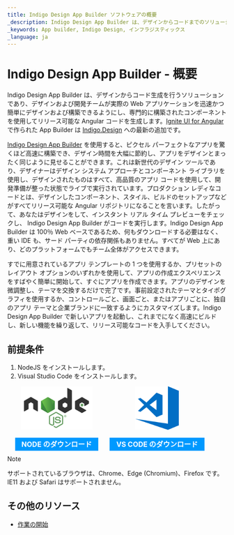 ```yaml
---
title: Indigo Design App Builder ソフトウェアの概要
_description: Indigo Design App Builder は、デザインからコードまでのソリューションであり、デザインおよび開発チームが実際の Web アプリケーションを迅速かつ簡単にデザインおよび構築できるようにします。
_keywords: App builder, Indigo Design, インフラジスティックス
_language: ja
---
```


# Indigo Design App Builder - 概要 

Indigo Design App Builder は、デザインからコード生成を行うソリューションであり、デザインおよび開発チームが実際の Web アプリケーションを迅速かつ簡単にデザインおよび構築できるようにし、専門的に構築されたコンポーネントを使用してリリース可能な Angular コードを生成します。[Ignite UI for Angular]({environment:infragisticsBaseUrl}/products/ignite-ui-angular) で作られた App Builder は [Indigo.Design]({environment:infragisticsBaseUrl}/products/indigo-design) への最新の追加です。 

[Indigo Design App Builder]({environment:infragisticsBaseUrl}/products/indigo-design/app-builder) を使用すると、ピクセル パーフェクトなアプリを驚くほど高速に構築でき、デザイン時間を大幅に節約し、アプリをデザインとまったく同じように見せることができます。これは新世代のデザイン ツールであり、デザイナーはデザイン システム アプローチとコンポーネント ライブラリを使用し、デザインされたものはすべて、高品質のアプリ コードを使用して、開発準備が整った状態でライブで実行されています。プロダクション レディなコードとは、デザインしたコンポーネント、スタイル、ビルドのセットアップなどがすべてリリース可能な  Angular リポジトリになることを言います。したがって、あなたはデザインをして、インスタント リアル タイム プレビューをチェックし、 Indigo Design App Builder がコードを実行します。Indigo Design App Builder は 100％ Web ベースであるため、何もダウンロードする必要はなく、重い IDE も、サード パーティの依存関係もありません。すべてが Web 上にあり、どのプラットフォームでもチーム全体がアクセスできます。   

すでに用意されているアプリ テンプレートの 1 つを使用するか、プリセットのレイアウト オプションのいずれかを使用して、アプリの作成エクスペリエンスをすばやく簡単に開始して、すぐにアプリを作成できます。アプリのデザインを微調整し、テーマを交換するだけで完了です。事前設定されたテーマとタイポグラフィを使用するか、コントロールごと、画面ごと、またはアプリごとに、独自のアプリ テーマと企業ブランドに一致するようにカスタマイズします。Indigo Design App Builder で新しいアプリを起動し、これまでになく高速にビルドし、新しい機能を繰り返して、リリース可能なコードを入手してください。 

## 前提条件

1. NodeJS をインストールします。
2. Visual Studio Code をインストールします。

<div>
    <div style="display:inline-block;width:45%;text-align:center;">
      <img src="../images/general/nodejs.svg"
           style="display:flex;max-height:100px;margin:auto auto 20px auto;" />
      <a target="_blank" href="https://nodejs.org/en/download/" class="no-external-icon"
         style="color:white;background-color:#09f;text-decoration:none;font-weight:700;font-size:16px;padding: 5px 15px 5px 15px;">
        NODE のダウンロード
      </a>
    </div>
    <div style="display:inline-block;width:45%;text-align:center;">
      <img src="../images/general/vs-code.svg"
           style="display:flex;max-height:100px;margin:auto auto 20px auto;" />
      <a target="_blank" href="https://code.visualstudio.com/download" class="no-external-icon"
         style="color:white;background-color:#09f;text-decoration:none;font-weight:700;font-size:16px;padding: 5px 15px 5px 15px;">
        VS CODE のダウンロード
      </a>
    </div>
</div>
<div class="divider--half"></div>

> [!NOTE]
> サポートされているブラウザは、Chrome、Edge (Chromium)、Firefox です。IE11 および Safari はサポートされません。

## その他のリソース
<div class="divider--half"></div>

* [作業の開始](getting-started.md)